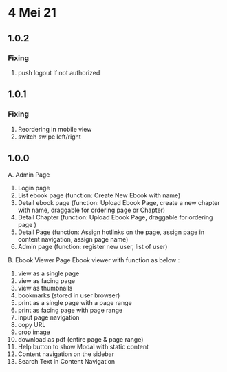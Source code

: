 # 4 Mei 21
## 1.0.2
### Fixing
1. push logout if not authorized
## 1.0.1
### Fixing
1. Reordering in mobile view
2. switch swipe left/right

## 1.0.0
A. Admin Page
1. Login page
2. List ebook page (function: Create New Ebook with name)
3. Detail ebook page (function: Upload Ebook Page, create a new chapter with name, draggable for ordering page or Chapter)
4. Detail Chapter (function: Upload Ebook Page, draggable for ordering page )
5. Detail Page (function: Assign hotlinks on the page, assign page in content navigation, assign page name)
6. Admin page (function: register new user, list of user)

B. Ebook Viewer Page
Ebook viewer with function as below :
1. view as a single page
2. view as facing page
3. view as thumbnails
4. bookmarks (stored in user browser)
5. print as a single page with a page range
6. print as facing page with page range
7. input page navigation
8. copy URL
9. crop image
10. download as pdf (entire page & page range)
11. Help button to show Modal with static content
12. Content navigation on the sidebar
13. Search Text in Content Navigation
